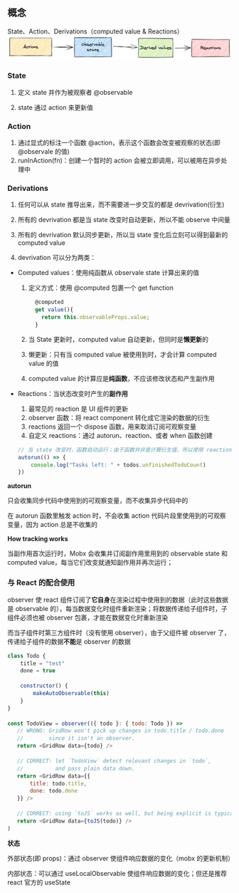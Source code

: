 ## 概念

State、Action、Derivations（computed value & Reactions）
![action-state-view](https://github.com/Wfield/blog/blob/main/assets/action-state-view.png)



### State

1. 定义 state 并作为被观察者 @observable

2. state 通过 action 来更新值

   


### Action

1. 通过显式的标注一个函数 @action，表示这个函数会改变被观察的状态(即 @observale 的值)
2. runInAction(fn)：创建一个暂时的 action 会被立即调用，可以被用在异步处理中




### Derivations

1. 任何可以从 state 推导出来，而不需要进一步交互的都是 devrivation(衍生)

2. 所有的 devrivation 都是当 state 改变时自动更新，所以不能 observe 中间量
3. 所有的 devrivation 默认同步更新，所以当 state 变化后立刻可以得到最新的 computed value

3. devrivation 可以分为两类：

- Computed values：使用纯函数从 observale state 计算出来的值

  1. 定义方式：使用 @computed 包裹一个 get function

     ```javascript
       @computed
       get value(){
         return this.observableProps.value;
       }
     ```

  2. 当 State 更新时，computed value 自动更新，但同时是**懒更新**的

  3. 懒更新：只有当 computed value 被使用到时，才会计算 computed value 的值

  4. computed value 的计算应是**纯函数**，不应该修改状态和产生副作用

- Reactions：当状态改变时产生的**副作用**

  1. 最常见的 reaction 是 UI 组件的更新
  2. observer 函数：将 react component 转化成它渲染的数据的衍生
  3. reactions 返回一个 dispose 函数，用来取消订阅可观察变量
  4. 自定义 reactions：通过 autorun、reaction、或者 when 函数创建

  ```javascript
  // 当 state 改变时，函数自动运行；由于函数并非是计算衍生值，所以使用 reaction 的形式
  autorun(() => {
      console.log("Tasks left: " + todos.unfinishedTodoCount)
  })
  ```


**autorun** 

只会收集同步代码中使用到的可观察变量，而不收集异步代码中的

在 autorun 函数里触发 action 时，不会收集 action 代码片段里使用到的可观察变量，因为 action 总是不收集的

**How tracking works**

当副作用首次运行时，Mobx 会收集并订阅副作用里用到的 observable state 和 computed value，每当它们改变就通知副作用并再次运行；



### 与 React 的配合使用

observer 使 react 组件订阅了**它自身**在渲染过程中使用到的数据（此时这些数据是 observable 的），每当数据变化时组件重新渲染；将数据传递给子组件时，子组件必须也被 observer 包裹，才能在数据变化时重新渲染

而当子组件时第三方组件时（没有使用 observer），由于父组件被 observer 了，传递给子组件的数据**不能**是 observer 的数据

```javascript
class Todo {
    title = "test"
    done = true

    constructor() {
        makeAutoObservable(this)
    }
}

const TodoView = observer(({ todo }: { todo: Todo }) =>
   // WRONG: GridRow won't pick up changes in todo.title / todo.done
   //        since it isn't an observer.
   return <GridRow data={todo} />

   // CORRECT: let `TodoView` detect relevant changes in `todo`,
   //          and pass plain data down.
   return <GridRow data={{
       title: todo.title,
       done: todo.done
   }} />

   // CORRECT: using `toJS` works as well, but being explicit is typically better.
   return <GridRow data={toJS(todo)} />
)
```

**状态**

外部状态(即 props)：通过 observer 使组件响应数据的变化（mobx 的更新机制）

内部状态：可以通过 useLocalObservable 使组件响应数据的变化；但还是推荐 react 官方的 useState


